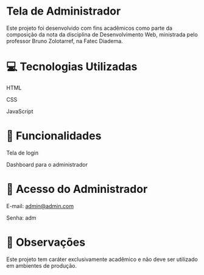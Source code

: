 # Tela de Administrador
Este projeto foi desenvolvido com fins acadêmicos como parte da composição da nota da disciplina de Desenvolvimento Web, ministrada pelo professor Bruno Zolotarref, na Fatec Diadema.

# 💻 Tecnologias Utilizadas
HTML

CSS

JavaScript

# 🔐 Funcionalidades
Tela de login

Dashboard para o administrador

# 👤 Acesso do Administrador
E-mail: admin@admin.com

Senha: adm

# 📌 Observações
Este projeto tem caráter exclusivamente acadêmico e não deve ser utilizado em ambientes de produção.

